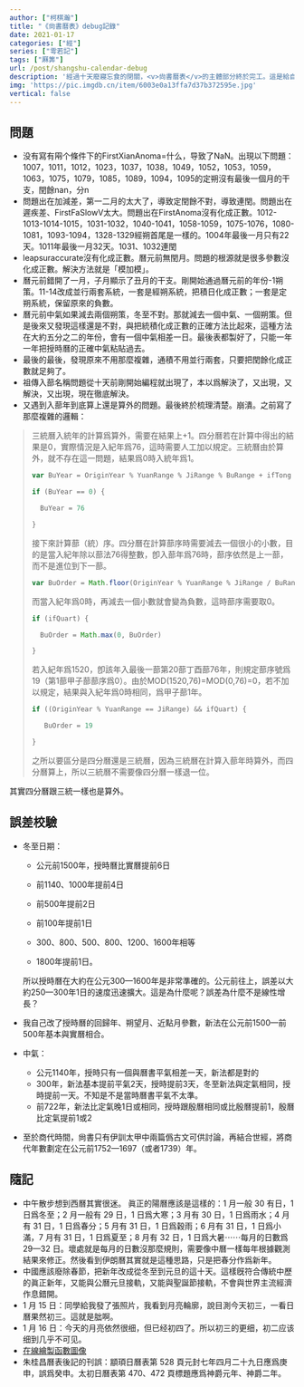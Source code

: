 ```yaml
---
author: ["柯棋瀚"]
title: "《尙書曆表》debug記錄"
date: 2021-01-17
categories: ["經"]
series: ["雩若記"]
tags: ["厤筭"]
url: /post/shangshu-calendar-debug
description: '經過十天廢寢忘食的閉關，<v>尙書曆表</v>的主體部分終於完工。這是給自己看的debug記錄，沒什麼價値。<v>尙書曆表</v>暫時不在博客上發了，想看下能不能發表。'
img: 'https://pic.imgdb.cn/item/6003e0a13ffa7d37b372595e.jpg'
vertical: false
---
```


## 問題

- 没有寫有㒳个條件下的FirstXianAnoma=什么，导致了NaN。出現以下問題：1007，1011，1012，1023，1037，1038，1049，1052，1053，1059，1063，1075，1079，1085，1089，1094，1095的定朔沒有最後一個月的干支，閏餘nan，分n
- 問題出在加減差，第一二月的太大了，導致定閏餘不對，導致連閏。問題出在遲疾差、FirstFaSlowV太大。問題出在FirstAnoma沒有化成正數。1012-1013-1014-1015，1031-1032，1040-1041，1058-1059，1075-1076，1080-1081，1093-1094，1328-1329經朔首尾是一樣的。1004年最後一月只有22天。1011年最後一月32天。1031、1032連閏
- leapsuraccurate沒有化成正數。曆元前無閏月。問題的根源就是很多參數沒化成正數。解決方法就是「模加模」。
- 曆元前錯開了一月，子月顯示了丑月的干支。剛開始通過曆元前的年份-1朔策。11-14改成並行兩套系統，一套是經朔系統，把積日化成正數；一套是定朔系統，保留原來的負數。
- 曆元前中氣如果減去兩個朔策，冬至不對。那就減去一個中氣、一個朔策。但是後來又發現這樣還是不對，與把統積化成正數的正確方法比起來，這種方法在大約五分之二的年份，會有一個中氣相差一日。最後表都製好了，只能一年一年把授時曆的正確中氣粘貼過去。
- 最後的最後，發現原來不用那麼複雜，通積不用並行兩套，只要把閏餘化成正數就足夠了。
- 祖傳入蔀名稱問題從十天前剛開始編程就出現了，本以爲解決了，又出現，又解決，又出現，現在徹底解決。
- 又遇到入蔀年到底算上還是算外的問題。最後終於梳理清楚。崩潰。之前寫了那麼複雜的邏輯：

> 三統曆入統年的計算爲算外，需要在結果上+1。四分曆若在計算中得出的結果是0，實際情況是入紀年爲76，這時需要人工加以規定。三統曆由於算外，就不存在這一問題，結果爲0時入統年爲1。
>
> ```javascript
> var BuYear = OriginYear % YuanRange % JiRange % BuRange + ifTong
> 
> if (BuYear == 0) {
> 
>   BuYear = 76
> 
> }
> ```
>
> 接下來計算蔀（統）序。四分曆在計算蔀序時需要減去一個很小的小數，目的是當入紀年除以蔀法76得整數，卽入蔀年爲76時，蔀序依然是上一蔀，而不是進位到下一蔀。
>
> ```javascript
> var BuOrder = Math.floor(OriginYear % YuanRange % JiRange / BuRange - 0.00001 * ifQuart) 
> ```
>
> 而當入紀年爲0時，再減去一個小數就會變為負數，這時蔀序需要取0。  
>
> ```javascript
> if (ifQuart) {
> 
>   BuOrder = Math.max(0, BuOrder)
> 
> }
> ```
>
> 若入紀年爲1520，卽該年入最後一蔀第20蔀丁酉蔀76年，則規定蔀序號爲19（第1蔀甲子蔀蔀序爲0）。由於MOD(1520,76)=MOD(0,76)=0，若不加以規定，結果與入紀年爲0時相同，爲甲子蔀1年。
>
> ```javascript
> if ((OriginYear % YuanRange == JiRange) && ifQuart) {
> 
>    BuOrder = 19
> 
> }
> ```
>
> 之所以要區分是四分曆還是三統曆，因為三統曆在計算入蔀年時算外，而四分曆算上，所以三統曆不需要像四分曆一樣退一位。

其實四分曆跟三統一樣也是算外。

## 誤差校驗

- 冬至日期：

  - 公元前1500年，授時曆比實曆提前6日
  - 前1140、1000年提前4日

  - 前500年提前2日
  - 前100年提前1日
  - 300、800、500、800、1200、1600年相等
  - 1800年提前1日。

  所以授時曆在大約在公元300—1600年是非常準確的。公元前往上，誤差以大約250—300年1日的速度迅速擴大。這是為什麼呢？誤差為什麼不是線性增長？

- 我自己改了授時曆的回歸年、朔望月、近點月參數，新法在公元前1500—前500年基本與實曆相合。
- 中氣：
  - 公元1140年，授時只有一個與曆書平氣相差一天，新法都是對的
  - 300年，新法基本提前平氣2天，授時提前3天，冬至新法與定氣相同，授時提前一天。不知是不是當時曆書平氣不太準。
  - 前722年，新法比定氣晚1日或相同，授時跟殷曆相同或比殷曆提前1，殷曆比定氣提前1或2

- 至於商代時間，<v>尙書</v>只有<v>伊訓</v><v>太甲中</v>兩篇僞古文可供討論，再結合<v>世經</v>，將商代年數劃定在公元前1752—1697（或者1739）年。

## 隨記

- 中午散步想到西曆其實很迷。 眞正的陽曆應該是這樣的：1 月一般 30 有日，1 日爲冬至；2 月一般有 29 日，1 日爲大寒；3 月有 30 日，1 日爲雨水；4 月有 31 日，1 日爲春分；5 月有 31 日，1 日爲穀雨；6 月有 31 日，1 日爲小滿，7 月有 31 日，1 日爲夏至；8 月有 32 日，1 日爲大暑⋯⋯每月的日數爲 29—32 日。壞處就是每月的日數沒那麼規則，需要像中曆一樣每年根據觀測結果來修正。然後看到伊朗曆其實就是這種思路，只是把春分作爲新年。
- 中國應該廢除春節，把新年改成從冬至到元旦的這十天。這樣旣符合傳統中歷的眞正新年，又能與公曆元旦接軌，又能與聖誕節接軌，不會與世界主流經濟作息錯開。
- 1 月 15 日：同學給我發了張照片，我看到月亮輪廓，說目測今天初三，一看日曆果然初三。這就是朏啊。
- 1 月 16 日：今天的月亮依然很细，但已经初四了。所以初三的更细，初二应该细到几乎不可见。
- [在線繪製函數圖像](https://www.desmos.com/calculator)
- 朱桂昌曆表後記的刊誤：<v>顓頊日曆表</v>第 528 頁元封七年四月二十九日應爲庚申，誤爲癸申。<v>太初日曆表</v>第 470、472 頁標題應爲神爵元年、神爵二年。